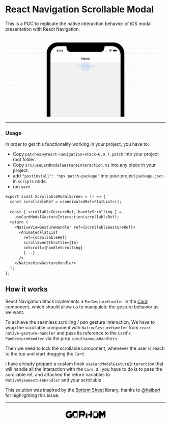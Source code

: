 # React Navigation Scrollable Modal

This is a POC to replicate the native interaction behavior of iOS modal presentation with React Navigation.

![React Navigation Scrollable Modal](./preview.gif)

---

### Usage

In order to get this functionality working in your project, you have to:

- Copy `patches/@react-navigation+stack+6.0.7.patch` into your project root folder.
- Copy `src/useCardModalGestureInteraction.ts` into any place in your project.
- add `"postinstall": "npx patch-package"` into your project `package.json` in `scripts` node.
- run `yarn`

```tsx
export const ScrollableModalScreen = () => {
  const scrollableRef = useAnimatedRef<FlatList>();

  const { scrollableGestureRef, handleScrolling } =
    useCardModalGestureInteraction(scrollableRef);
  return (
    <NativeViewGestureHandler ref={scrollableGestureRef}>
      <AnimatedFlatList
        ref={scrollableRef}
        scrollEventThrottle={16}
        onScroll={handleScrolling}
        {...}
      />
    </NativeViewGestureHandler>
  );
};
```

## How it works

React Navigation Stack implements a `PanGestureHandler` in the [Card](https://github.com/react-navigation/react-navigation/blob/6cba517b74f5fd092db21d5574b558ef2d80897b/packages/stack/src/views/Stack/Card.tsx#L530) component, which should allow us to manipulate the gesture behavior as we want.

To achieve the seamless scrolling / pan gesture interaction, We have to wrap the scrollable component with `NativeGestureHandler` from `react-native-gesture-handler` and pass its reference to the `Card`'s `PanGestureHandler` via the prop `simultaneousHandlers`.

Then we need to lock the scrollable component, whenever the user is reach to the top and start dragging the `Card`.

I have already prepare a custom hook `useCardModalGestureInteraction` that will handle all the interaction with the `Card`, all you have to do is to pass the scrollable ref, and attached the return variables to `NativeViewGestureHandler` and your scrollable

This solution was inspired by the [Bottom Sheet](https://github.com/gorhom/react-native-bottom-sheet) library, thanks to [@haibert](https://twitter.com/haibert8) for highlighting this issue.

---

<p align="center">
<a href="https://gorhom.dev" target="_blank"><img alt="Mo Gorhom" src="./gorhom.png" height="46"></a>
</p>
